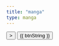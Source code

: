 ```yaml
---
title: "manga"
type: manga
---
```


<script type="text/x-template" id="grid-template">
  <table>
    <thead>
      <tr>
        <th v-for="key in columns"
          @click="sortBy(key)"
          :class="{ active: sortKey == key }">
          {{ key | capitalize }}
          <span class="arrow" :class="sortOrders[key] > 0 ? 'asc' : 'dsc'">
          </span>
        </th>
      </tr>
    </thead>
    <tbody>
      <tr v-for="entry in filteredData">
        <td v-for="key in columns">
          {{entry[key]}}
        </td>
      </tr>
    </tbody>
  </table>
</script>

<div id="app">
	<transition name="slide">
		<img :src="products[product]"/> 
	</transition>
	<div class="image-button">
		<button id="next-manga" @click="nextSlide">&gt;</button> <button id="start-stop" @click="offTimer">{{ btnString }}</button>
	</div>
</div>

<!--
<div id="status">
  <demo-grid
    :data="gridData"
    :columns="gridColumns">
  </demo-grid>
</div>

<div id="demo">
  <form id="search">
    Search <input name="query" v-model="searchQuery">
  </form>
  <demo-grid :data="gridData" :columns="gridColumns" :filter-key="searchQuery"> </demo-grid>
  <demo-grid :data="gridData" :columns="gridColumns"> </demo-grid>
</div>
-->
<script type="text/javascript" src="build.js"></script></body>
